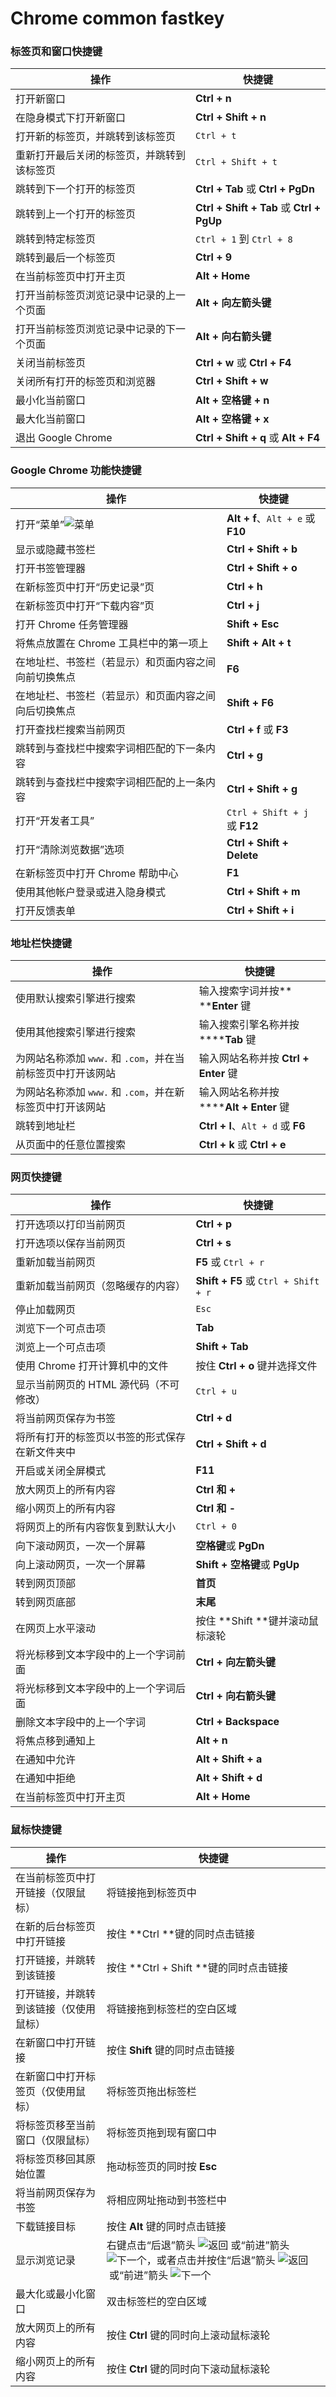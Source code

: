 # Chrome common fastkey

### 标签页和窗口快捷键
|**操作**|**快捷键**|
|------------ | -------------|
|打开新窗口|**Ctrl + n**|
|在隐身模式下打开新窗口|**Ctrl + Shift + n**|
|打开新的标签页，并跳转到该标签页|`Ctrl + t`|
|重新打开最后关闭的标签页，并跳转到该标签页|`Ctrl + Shift + t`|
|跳转到下一个打开的标签页|**Ctrl + Tab** 或 **Ctrl + PgDn**|
|跳转到上一个打开的标签页|**Ctrl + Shift + Tab** 或 **Ctrl + PgUp**|
|跳转到特定标签页|`Ctrl + 1` 到 `Ctrl + 8`|
|跳转到最后一个标签页|**Ctrl + 9**|
|在当前标签页中打开主页|**Alt + Home**|
|打开当前标签页浏览记录中记录的上一个页面|**Alt + 向左箭头键**|
|打开当前标签页浏览记录中记录的下一个页面|**Alt + 向右箭头键**|
|关闭当前标签页|**Ctrl + w** 或 **Ctrl + F4**|
|关闭所有打开的标签页和浏览器|**Ctrl + Shift + w**|
|最小化当前窗口|**Alt + 空格键 + n**|
|最大化当前窗口|**Alt + 空格键 + x**|
|退出 Google Chrome|**Ctrl + Shift + q** 或 **Alt + F4**|

### Google Chrome 功能快捷键
|**操作**|**快捷键**|
|------------ | -------------|
|打开“菜单”![菜单](https://storage.googleapis.com/support-kms-prod/CD148BFC3EE3B5328DAFE08E2B6AA95B73B7 "菜单")|**Alt + f**、`Alt + e` 或 **F10**|
|显示或隐藏书签栏|**Ctrl + Shift + b**|
|打开书签管理器|**Ctrl + Shift + o**|
|在新标签页中打开“历史记录”页|**Ctrl + h**|
|在新标签页中打开“下载内容”页|**Ctrl + j**|
|打开 Chrome 任务管理器|**Shift + Esc**|
|将焦点放置在 Chrome 工具栏中的第一项上|**Shift + Alt + t**|
|在地址栏、书签栏（若显示）和页面内容之间向前切换焦点|**F6**|
|在地址栏、书签栏（若显示）和页面内容之间向后切换焦点|**Shift + F6**|
|打开查找栏搜索当前网页|**Ctrl + f** 或 **F3**|
|跳转到与查找栏中搜索字词相匹配的下一条内容|**Ctrl + g**|
|跳转到与查找栏中搜索字词相匹配的上一条内容|**Ctrl + Shift + g**|
|打开“开发者工具”|`Ctrl + Shift + j` 或 **F12**|
|打开“清除浏览数据”选项|**Ctrl + Shift + Delete**|
|在新标签页中打开 Chrome 帮助中心|**F1**|
|使用其他帐户登录或进入隐身模式|**Ctrl + Shift + m**|
|打开反馈表单|**Ctrl + Shift + i**|

### 地址栏快捷键
|**操作**|**快捷键**|
|------------ | -------------|
|使用默认搜索引擎进行搜索|输入搜索字词并按** ****Enter** 键|
|使用其他搜索引擎进行搜索|输入搜索引擎名称并按 ******Tab** 键|
|为网站名称添加 `www.` 和 `.com`，并在当前标签页中打开该网站|输入网站名称并按 **Ctrl + Enter** 键|
|为网站名称添加 `www.` 和 `.com`，并在新标签页中打开该网站|输入网站名称并按 ******Alt + Enter** 键|
|跳转到地址栏|**Ctrl + l**、`Alt + d` 或 **F6**|
|从页面中的任意位置搜索|**Ctrl + k** 或 **Ctrl + e**|


### 网页快捷键
|**操作**|**快捷键**|
|------------ | -------------|
|打开选项以打印当前网页|**Ctrl + p**|
|打开选项以保存当前网页|**Ctrl + s**|
|重新加载当前网页|**F5**&nbsp;或&nbsp;`Ctrl + r`|
|重新加载当前网页（忽略缓存的内容）|**Shift + F5**&nbsp;或&nbsp;`Ctrl + Shift + r`|
|停止加载网页|`Esc`|
|浏览下一个可点击项|**Tab**|
|浏览上一个可点击项|**Shift + Tab**|
|使用 Chrome 打开计算机中的文件|按住&nbsp;**Ctrl + o**&nbsp;键并选择文件|
|显示当前网页的 HTML 源代码（不可修改）|`Ctrl + u`|
|将当前网页保存为书签|**Ctrl + d**|
|将所有打开的标签页以书签的形式保存在新文件夹中|**Ctrl + Shift + d**|
|开启或关闭全屏模式|**F11**|
|放大网页上的所有内容|**Ctrl 和 +**|
|缩小网页上的所有内容|**Ctrl 和 -**|
|将网页上的所有内容恢复到默认大小|`Ctrl + 0`|
|向下滚动网页，一次一个屏幕|**空格键**或&nbsp;**PgDn**|
|向上滚动网页，一次一个屏幕|**Shift + 空格键**或&nbsp;**PgUp**|
|转到网页顶部|**首页**|
|转到网页底部|**末尾**|
|在网页上水平滚动|按住&nbsp;**Shift&nbsp;**键并滚动鼠标滚轮|
|将光标移到文本字段中的上一个字词前面|**Ctrl + 向左箭头键**|
|将光标移到文本字段中的上一个字词后面|**Ctrl + 向右箭头键**|
|删除文本字段中的上一个字词|**Ctrl + Backspace**|
|将焦点移到通知上|**Alt + n**|
|在通知中允许|**Alt + Shift + a**|
|在通知中拒绝|**Alt + Shift + d**|
|在当前标签页中打开主页|**Alt + Home**|



### 鼠标快捷键
|**操作**|**快捷键**|
|------------ | -------------|
|在当前标签页中打开链接（仅限鼠标）|将链接拖到标签页中|
|在新的后台标签页中打开链接|按住&nbsp;**Ctrl&nbsp;**键的同时点击链接|
|打开链接，并跳转到该链接|按住&nbsp;**Ctrl + Shift&nbsp;**键的同时点击链接|
|打开链接，并跳转到该链接（仅使用鼠标）|将链接拖到标签栏的空白区域|
|在新窗口中打开链接|按住&nbsp;**Shift**&nbsp;键的同时点击链接|
|在新窗口中打开标签页（仅使用鼠标）|将标签页拖出标签栏|
|将标签页移至当前窗口（仅限鼠标）|将标签页拖到现有窗口中|
|将标签页移回其原始位置|拖动标签页的同时按&nbsp;**Esc**|
|将当前网页保存为书签|将相应网址拖动到书签栏中|
|下载链接目标|按住&nbsp;**Alt**&nbsp;键的同时点击链接|
|显示浏览记录|右键点击“后退”箭头&nbsp;![返回](https://lh3.googleusercontent.com/Awj_kPSQkRRN4OxV7YN9Y0rWmgpF2MnuA7VA-Jc_UEXIgtJzzXTcSyWv9hTvHuxbHfs=w18-h18 "返回")&nbsp;或“前进”箭头&nbsp;![下一个](https://storage.cloud.google.com/support-kms-prod/b8Z32THVR6iozEUGS14uPQBxrJbRi357Cnpm "下一个")，或者点击并按住“后退”箭头&nbsp;![返回](https://lh3.googleusercontent.com/Awj_kPSQkRRN4OxV7YN9Y0rWmgpF2MnuA7VA-Jc_UEXIgtJzzXTcSyWv9hTvHuxbHfs=w18-h18 "返回")&nbsp;或“前进”箭头&nbsp;![下一个](https://storage.cloud.google.com/support-kms-prod/b8Z32THVR6iozEUGS14uPQBxrJbRi357Cnpm "下一个")|
|最大化或最小化窗口|双击标签栏的空白区域|
|放大网页上的所有内容|按住&nbsp;**Ctrl**&nbsp;键的同时向上滚动鼠标滚轮|
|缩小网页上的所有内容|按住&nbsp;**Ctrl**&nbsp;键的同时向下滚动鼠标滚轮|


